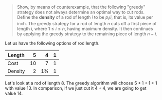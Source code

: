 > Show, by means of counterexample, that the following "greedy" strategy does
> not always determine an optimal way to cut rods. Define the **density** of a
> rod of length $i$ to be $p_i / i$, that is, its value per inch. The greedy
> strategy for a rod of length $n$ cuts off a first piece of length $i$, where
> $1 \le i \le n$, having maximum density. It then continues by applying the
> greedy strategy to the remaining piece of length $n - i$.

Let us have the following options of rod length.

| Length  |  5 |  4 | 1 |
|---------|---:|---:|--:|
| Cost    | 10 |  7 | 1 |
| Density |  2 | 1¾ | 1 |

Let's look at a rod of length 8. The greedy algorithm will choose $5 + 1 + 1 +
1$ with value $13$. In comparison, if we just cut it $4 + 4$, we are going to
get value $14$.
